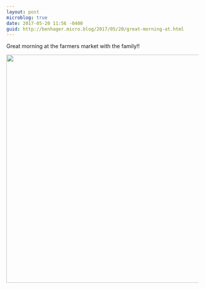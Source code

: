 ```yaml
---
layout: post
microblog: true
date: 2017-05-20 11:56 -0400
guid: http://benhager.micro.blog/2017/05/20/great-morning-at.html
---
```

Great morning at the farmers market with the family!!

<img src="http://benhager.micro.blog/uploads/2017/9f2ea2e2fd.jpg" width="600" height="600" style="height: auto" />
